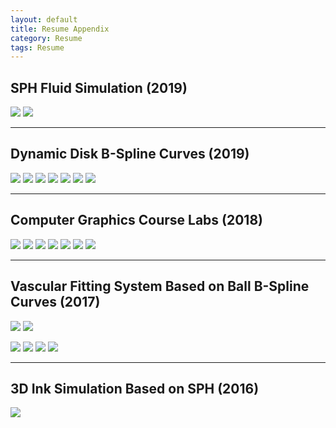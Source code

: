 ```yaml
---
layout: default
title: Resume Appendix
category: Resume
tags: Resume
---
```


## SPH Fluid Simulation (2019)
<!-- ![](/assets/imgs/Resume-Appendix/SPH-Water/sph-19-07-20-8000-40.gif) -->
<!-- ![](/assets/imgs/Resume-Appendix/SPH-Water/sph-19-07-20-16000-20.gif) -->
![](/assets/imgs/Resume-Appendix/SPH-Water/RealTimeSimulation.gif)
![](/assets/imgs/Resume-Appendix/SPH-Water/MCFinalRendering.gif)

***
## Dynamic Disk B-Spline Curves (2019)
![](/assets/imgs/Resume-Appendix/D-DBSC/1.png)
![](/assets/imgs/Resume-Appendix/D-DBSC/2.png)
![](/assets/imgs/Resume-Appendix/D-DBSC/3.png)
![](/assets/imgs/Resume-Appendix/D-DBSC/4.png)
![](/assets/imgs/Resume-Appendix/D-DBSC/5.png)
![](/assets/imgs/Resume-Appendix/D-DBSC/6.png)
![](/assets/imgs/Resume-Appendix/D-DBSC/7.png)


***
## Computer Graphics Course Labs (2018)
![](/assets/imgs/Resume-Appendix/CG/3.png)
![](/assets/imgs/Resume-Appendix/CG/4-normal.png)
![](/assets/imgs/Resume-Appendix/CG/4-phonglight.png)
![](/assets/imgs/Resume-Appendix/CG/5.png)
![](/assets/imgs/Resume-Appendix/CG/7.png)
![](/assets/imgs/Resume-Appendix/CG/8-raytracing.png)
![](/assets/imgs/Resume-Appendix/CG/8-raytracing-mesh.png)


***
## Vascular Fitting System Based on Ball B-Spline Curves (2017)
![](/assets/imgs/Resume-Appendix/Vascular-System/1.png)
![](/assets/imgs/Resume-Appendix/Vascular-System/2.png)
<!-- ![](/assets/imgs/Resume-Appendix/Vascular-System/3.png) -->
![](/assets/imgs/Resume-Appendix/Vascular-System/4.png)
![](/assets/imgs/Resume-Appendix/Vascular-System/5.png)
![](/assets/imgs/Resume-Appendix/Vascular-System/6.png)
![](/assets/imgs/Resume-Appendix/Vascular-System/7.png)

***
## 3D Ink Simulation Based on SPH (2016)
![](/assets/imgs/Resume-Appendix/SPH-Ink/bunny.png)
<!-- ![](/assets/imgs/Resume-Appendix/SPH-Ink/dragon.png) -->
<!-- ![](/assets/imgs/Resume-Appendix/SPH-Ink/house.png) -->

